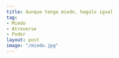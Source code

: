 ```yaml
---
title: Aunque tenga miedo, hagalo igual
tag:
- Miedo
- Atreverse
- Poder
layout: post
image: "/miedo.jpg"
---
```


